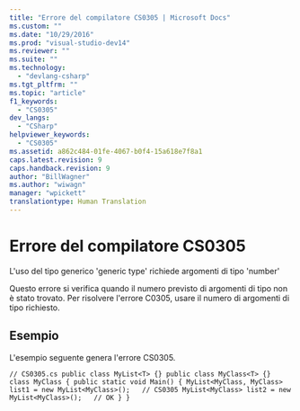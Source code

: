 ```yaml
---
title: "Errore del compilatore CS0305 | Microsoft Docs"
ms.custom: ""
ms.date: "10/29/2016"
ms.prod: "visual-studio-dev14"
ms.reviewer: ""
ms.suite: ""
ms.technology: 
  - "devlang-csharp"
ms.tgt_pltfrm: ""
ms.topic: "article"
f1_keywords: 
  - "CS0305"
dev_langs: 
  - "CSharp"
helpviewer_keywords: 
  - "CS0305"
ms.assetid: a862c484-01fe-4067-b0f4-15a618e7f8a1
caps.latest.revision: 9
caps.handback.revision: 9
author: "BillWagner"
ms.author: "wiwagn"
manager: "wpickett"
translationtype: Human Translation
---
```

# Errore del compilatore CS0305
L'uso del tipo generico 'generic type' richiede argomenti di tipo 'number'  
  
 Questo errore si verifica quando il numero previsto di argomenti di tipo non è stato trovato. Per risolvere l'errore C0305, usare il numero di argomenti di tipo richiesto.  
  
## Esempio  
 L'esempio seguente genera l'errore CS0305.  
  
```  
// CS0305.cs public class MyList<T> {} public class MyClass<T> {} class MyClass { public static void Main() { MyList<MyClass, MyClass> list1 = new MyList<MyClass>();   // CS0305 MyList<MyClass> list2 = new MyList<MyClass>();   // OK } }  
```